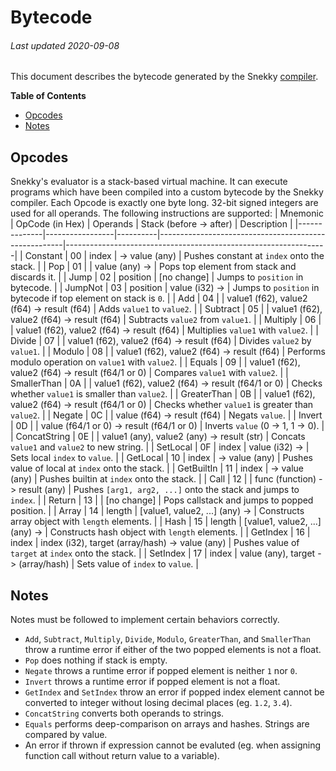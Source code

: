 # Bytecode
###### Last updated 2020-09-08
This document describes the bytecode generated by the Snekky [compiler](https://github.com/snekkylang/snekky/blob/master/src/compiler/Compiler.hx).

**Table of Contents**

- [Opcodes](#opcodes)
- [Notes](#notes)

## Opcodes
Snekky's evaluator is a stack-based virtual machine. It can execute programs which have been compiled into a custom bytecode by the Snekky compiler. Each Opcode is exactly one byte long. 32-bit signed integers are used for all operands. The following instructions are supported:
| Mnemonic     | OpCode (in Hex) | Operands | Stack (before -> after)                              | Description                                                     |
|--------------|-----------------|----------|------------------------------------------------------|-----------------------------------------------------------------|
| Constant     | 00              | index    | -> value (any)                                       | Pushes constant at `index` onto the stack.                      |
| Pop          | 01              |          | value (any) ->                                       | Pops top element from stack and discards it.                    |
| Jump         | 02              | position | [no change]                                          | Jumps to `position` in bytecode.                                |
| JumpNot      | 03              | position | value (i32) ->                                       | Jumps to `position` in bytecode if top element on stack is `0`. |
| Add          | 04              |          | value1 (f62), value2 (f64) -> result (f64)           | Adds `value1` to `value2`.                                      |
| Subtract     | 05              |          | value1 (f62), value2 (f64) -> result (f64)           | Subtracts `value2` from `value1`.                               |
| Multiply     | 06              |          | value1 (f62), value2 (f64) -> result (f64)           | Multiplies `value1` with `value2`.                              |
| Divide       | 07              |          | value1 (f62), value2 (f64) -> result (f64)           | Divides `value2` by `value1`.                                   |
| Modulo       | 08              |          | value1 (f62), value2 (f64) -> result (f64)           | Performs modulo operation on `value1` with `value2`.            |
| Equals       | 09              |          | value1 (f62), value2 (f64) -> result (f64/1 or 0)    | Compares `value1` with `value2`.                                |
| SmallerThan  | 0A              |          | value1 (f62), value2 (f64) -> result (f64/1 or 0)    | Checks whether `value1` is smaller than `value2`.               |
| GreaterThan  | 0B              |          | value1 (f62), value2 (f64) -> result (f64/1 or 0)    | Checks whether `value1` is greater than `value2`.               |
| Negate       | 0C              |          | value (f64) -> result (f64)                          | Negats `value`.                                                 |
| Invert       | 0D              |          | value (f64/1 or 0) -> result (f64/1 or 0)            | Inverts `value` (0 -> 1, 1 -> 0).                               |
| ConcatString | 0E              |          | value1 (any), value2 (any) -> result (str)           | Concats `value1` and `value2` to new string.                    |
| SetLocal     | 0F              | index    | value (i32) ->                                       | Sets local `index` to `value`.                                  |
| GetLocal     | 10              | index    | -> value (any)                                       | Pushes value of local at `index` onto the stack.                |
| GetBuiltIn   | 11              | index    | -> value (any)                                       | Pushes builtin at `index` onto the stack.                       |
| Call         | 12              |          | func (function) -> result (any)                      | Pushes `[arg1, arg2, ...]` onto the stack and jumps to `index`. |
| Return       | 13              |          | [no change]                                          | Pops callstack and jumps to popped position.                    |
| Array        | 14              | length   | [value1, value2, ...] (any) ->                       | Constructs array object with `length` elements.                 |
| Hash         | 15              | length   | [value1, value2, ...] (any) ->                       | Constructs hash object with `length` elements.                  |
| GetIndex     | 16              | index    | index (i32), target (array/hash) -> value (any)      | Pushes value of `target` at `index` onto the stack.             |
| SetIndex     | 17              | index    | value (any), target -> (array/hash)                  | Sets value of `index` to `value`.                               |

## Notes
Notes must be followed to implement certain behaviors correctly.
- `Add`, `Subtract`, `Multiply`, `Divide`, `Modulo`, `GreaterThan`, and `SmallerThan` throw a runtime error if either of the two popped elements is not a float.
- `Pop` does nothing if stack is empty.
- `Negate` throws a runtime error if popped element is neither `1` nor `0`.
- `Invert` throws a runtime error if popped element is not a float.
- `GetIndex` and `SetIndex` throw an error if popped index element cannot be converted to integer without losing decimal places (eg. `1.2`, `3.4`).
- `ConcatString` converts both operands to strings.
- `Equals` performs deep-comparison on arrays and hashes. Strings are compared by value.
- An error if thrown if expression cannot be evaluted (eg. when assigning function call without return value to a variable).


